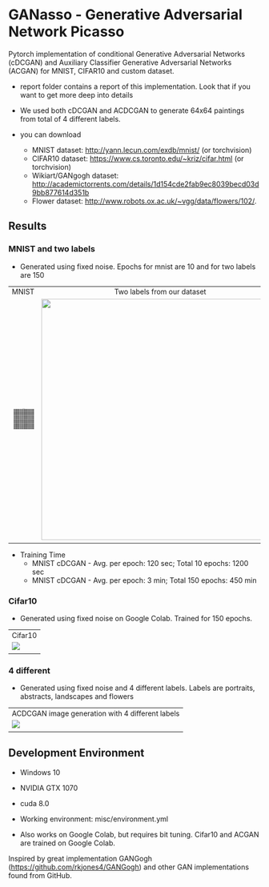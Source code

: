 # GANasso - Generative Adversarial Network Picasso
Pytorch implementation of conditional Generative Adversarial Networks (cDCGAN) and Auxiliary Classifier Generative Adversarial Networks (ACGAN) for MNIST, CIFAR10 and custom dataset.

* report folder contains a report of this implementation. Look that if you want to get more deep into details

* We used both cDCGAN and ACDCGAN to generate 64x64 paintings from total of 4 different labels.

* you can download
  - MNIST dataset: http://yann.lecun.com/exdb/mnist/ (or torchvision)
  - CIFAR10 dataset: https://www.cs.toronto.edu/~kriz/cifar.html (or torchvision)
  - Wikiart/GANgogh dataset: http://academictorrents.com/details/1d154cde2fab9ec8039becd03d9bb877614d351b
  - Flower dataset: http://www.robots.ox.ac.uk/~vgg/data/flowers/102/.
## Results

### MNIST and two labels
* Generated using fixed noise. Epochs for mnist are 10 and for two labels are 150

<table align='center'>
<tr align='center'>
<td> MNIST</td>
<td> Two labels from our dataset <td>
</tr>
<tr>
<td><img src = 'gifs/mnist.gif'></td>
<td><img src = 'gifs/2labels.gif' width="475" height="482" ></td>
</tr>
</table>

* Training Time
  * MNIST cDCGAN - Avg. per epoch: 120 sec; Total 10 epochs: 1200 sec
  * MNIST cDCGAN - Avg. per epoch: 3 min; Total 150 epochs: 450 min
  
### Cifar10
* Generated using fixed noise on Google Colab. Trained for 150 epochs.

<table align='center'>
<tr align='center'>
<td> Cifar10 </td>
</tr>
<tr>
<td><img src = 'gifs/cifar10_gif.gif'></td>

</tr>
</table>
  
  
  

### 4 different
* Generated using fixed noise and 4 different labels. Labels are portraits, abstracts, landscapes and flowers

<table align='center'>
<tr align='center'>
<td> ACDCGAN image generation with 4 different labels</td>
</tr>
<tr>
<td><img src = 'gifs/4labels.gif'></td>
</tr>
</table>


## Development Environment

* Windows 10
* NVIDIA GTX 1070
* cuda 8.0
* Working environment: misc/environment.yml

* Also works on Google Colab, but requires bit tuning. Cifar10 and ACGAN are trained on Google Colab.

Inspired by great implementation GANGogh (https://github.com/rkjones4/GANGogh) and other GAN implementations found from GitHub.
